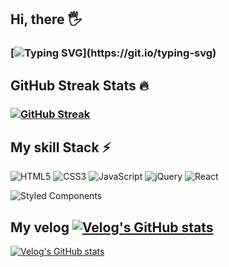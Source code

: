 ## Hi, there 🖐️
### [![Typing SVG](https://readme-typing-svg.demolab.com?font=Roboto&pause=1000&width=435&lines=I'm+Guminji.)](https://git.io/typing-svg)

## GitHub Streak Stats 🔥
### [![GitHub Streak](https://streak-stats.demolab.com?user=99minji&theme=github-dark-blue&hide_border=true&date_format=j%20M%5B%20Y%5D)](https://git.io/streak-stats)

## My skill Stack ⚡
![HTML5](https://img.shields.io/badge/html5-%23E34F26.svg?style=for-the-badge&logo=html5&logoColor=white)
![CSS3](https://img.shields.io/badge/css3-%231572B6.svg?style=for-the-badge&logo=css3&logoColor=white)
![JavaScript](https://img.shields.io/badge/javascript-%23323330.svg?style=for-the-badge&logo=javascript&logoColor=%23F7DF1E)
![jQuery](https://img.shields.io/badge/jquery-%230769AD.svg?style=for-the-badge&logo=jquery&logoColor=white)
![React](https://img.shields.io/badge/react-%2320232a.svg?style=for-the-badge&logo=react&logoColor=%2361DAFB)
<!-- ![SASS](https://img.shields.io/badge/SASS-hotpink.svg?style=for-the-badge&logo=SASS&logoColor=white) -->
![Styled Components](https://img.shields.io/badge/styled--components-DB7093?style=for-the-badge&logo=styled-components&logoColor=white)

## My velog [![Velog's GitHub stats](https://velog-readme-stats.vercel.app/api/badge?name=gumji)](https://velog.io/@gumji)
[![Velog's GitHub stats](https://velog-readme-stats.vercel.app/api?name=gumji)](https://github.com/99uminji/velog-readme-stats)

<!---
99minji/99minji is a ✨ special ✨ repository because its `README.md` (this file) appears on your GitHub profile.
You can click the Preview link to take a look at your changes.
--->
